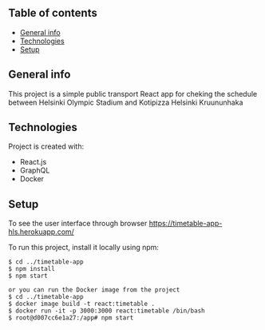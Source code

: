 ## Table of contents
* [General info](#general-info)
* [Technologies](#technologies)
* [Setup](#setup)

## General info
This project is a simple public transport React app for cheking the schedule between Helsinki Olympic Stadium and Kotipizza Helsinki Kruununhaka

## Technologies
Project is created with:
* React.js
* GraphQL
* Docker

## Setup
To see the user interface through browser https://timetable-app-hls.herokuapp.com/

To run this project, install it locally using npm:

```
$ cd ../timetable-app
$ npm install
$ npm start

or you can run the Docker image from the project
$ cd ../timetable-app
$ docker image build -t react:timetable .
$ docker run -it -p 3000:3000 react:timetable /bin/bash
$ root@d007cc6e1a27:/app# npm start
 

